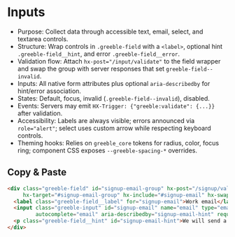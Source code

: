 # Inputs

- Purpose: Collect data through accessible text, email, select, and textarea controls.
- Structure: Wrap controls in `.greeble-field` with a `<label>`, optional hint `.greeble-field__hint`, and error `.greeble-field__error`.
- Validation flow: Attach `hx-post="/input/validate"` to the field wrapper and swap the group with server responses that set `greeble-field--invalid`.
- Inputs: All native form attributes plus optional `aria-describedby` for hint/error association.
- States: Default, focus, invalid (`.greeble-field--invalid`), disabled.
- Events: Servers may emit `HX-Trigger: {"greeble:validate": {...}}` after validation.
- Accessibility: Labels are always visible; errors announced via `role="alert"`; select uses custom arrow while respecting keyboard controls.
- Theming hooks: Relies on `greeble_core` tokens for radius, color, focus ring; component CSS exposes `--greeble-spacing-*` overrides.

## Copy & Paste

```html
<div class="greeble-field" id="signup-email-group" hx-post="/signup/validate" hx-trigger="change delay:400ms from:#signup-email"
     hx-target="#signup-email-group" hx-include="#signup-email" hx-swap="outerHTML">
  <label class="greeble-field__label" for="signup-email">Work email</label>
  <input class="greeble-input" id="signup-email" name="email" type="email"
         autocomplete="email" aria-describedby="signup-email-hint" required />
  <p class="greeble-field__hint" id="signup-email-hint">We will send a verification link.</p>
</div>
```
